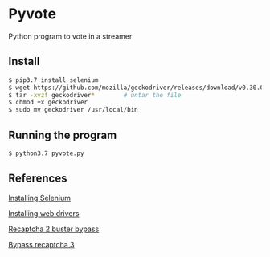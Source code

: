 # Pyvote
Python program to vote in a streamer

## Install
```bash
$ pip3.7 install selenium
$ wget https://github.com/mozilla/geckodriver/releases/download/v0.30.0/geckodriver-v0.30.0-linux64.tar.gz      # check OS and version for a newer one
$ tar -xvzf geckodriver*        # untar the file
$ chmod +x geckodriver
$ sudo mv geckodriver /usr/local/bin
```

## Running the program
```bash
$ python3.7 pyvote.py
```

## References
[Installing Selenium](https://www.selenium.dev/documentation/getting_started/installing_selenium_libraries/)

[Installing web drivers](https://www.selenium.dev/documentation/getting_started/installing_browser_drivers/)

[Recaptcha 2 buster bypass](https://github.com/teal33t/captcha_bypass/blob/master/recaptcha_buster_bypass.py)

[Bypass recaptcha 3](https://medium.com/analytics-vidhya/how-to-bypass-recaptcha-v3-with-selenium-python-7e71c1b680fc)

